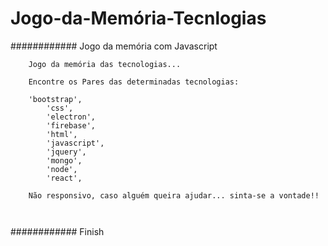 # Jogo-da-Memória-Tecnlogias

\############ Jogo da memória com Javascript

```
	Jogo da memória das tecnologias...
	
	Encontre os Pares das determinadas tecnologias:
		
	'bootstrap',
        'css',
        'electron',
        'firebase',
        'html',
        'javascript',
        'jquery',
        'mongo',
        'node',
        'react',
	
	Não responsivo, caso alguém queira ajudar... sinta-se a vontade!!
	


```

\############ Finish
